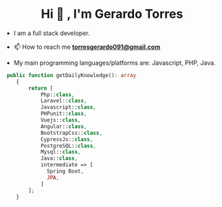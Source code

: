 <h1 align="center">Hi 🤘 , I'm Gerardo Torres</h1>

- I am a full stack developer.

- 📫 How to reach me **torresgerardo091@gmail.com**

- My main programming languages/platforms are: Javascript, PHP, Java.

```php
 public function getDailyKnowledge(): array
    {
        return [
            Php::class,
            Laravel::class,
            Javascript::class,
            PHPunit::class,
            Vuejs::class,
            Angular::class,
            BootstrapCss::class,
            CypressJs::class,
            PostgreSQL::class,
            Mysql::class,
            Java::class,
            intermediate => [
              Spring Boot,
              JPA, 
            ]
        ];
    }
```
